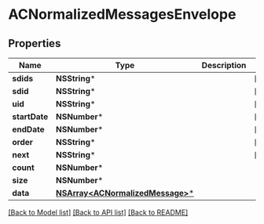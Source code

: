 # ACNormalizedMessagesEnvelope

## Properties
Name | Type | Description | Notes
------------ | ------------- | ------------- | -------------
**sdids** | **NSString*** |  | [optional] 
**sdid** | **NSString*** |  | [optional] 
**uid** | **NSString*** |  | [optional] 
**startDate** | **NSNumber*** |  | [optional] 
**endDate** | **NSNumber*** |  | [optional] 
**order** | **NSString*** |  | [optional] 
**next** | **NSString*** |  | [optional] 
**count** | **NSNumber*** |  | 
**size** | **NSNumber*** |  | 
**data** | [**NSArray&lt;ACNormalizedMessage&gt;***](ACNormalizedMessage.md) |  | 

[[Back to Model list]](../README.md#documentation-for-models) [[Back to API list]](../README.md#documentation-for-api-endpoints) [[Back to README]](../README.md)


